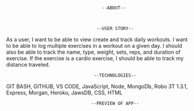                                         --ABOUT--



                                      --USER STORY--
As a user, I want to be able to view create and track daily workouts. I want to be able to log multiple exercises in a workout on a given day. I should also be able to track the name, type, weight, sets, reps, and duration of exercise. If the exercise is a cardio exercise, I should be able to track my distance traveled.

                                     --TECHNOLOGIES--
GIT BASH, GITHUB, VS CODE, JavaScript, Node, MongoDb, Robo 3T 1.3.1, Express, Morgan, Heroku, JawsDB, CSS, HTML

                                    --PREVIEW OF APP--